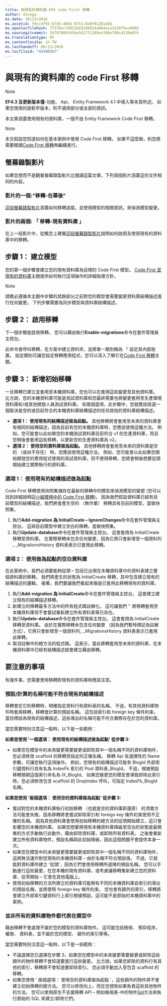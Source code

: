 ```yaml
---
title: 與現有的資料庫-EF6 code First 移轉
author: divega
ms.date: 10/23/2016
ms.assetid: f0cc4f93-67dd-4664-9753-0a9f913814db
ms.openlocfilehash: 77370ec7d922b8324b924a0b4aca3e58f5ec6066
ms.sourcegitcommit: 2b787009fd5be5627f1189ee396e708cd130e07b
ms.translationtype: MT
ms.contentlocale: zh-TW
ms.lasthandoff: 09/13/2018
ms.locfileid: "45490567"
---
```

# <a name="code-first-migrations-with-an-existing-database"></a>與現有的資料庫的 code First 移轉
> [!NOTE]
> **EF4.3 及更新版本僅**-功能、 Api、 Entity Framework 4.1 中導入等本頁所述。 如果您使用的是較早版本，則不適用部分或全部的資訊。

本文章涵蓋使用現有的資料庫，一個不由 Entity Framework Code First 移轉。

> [!NOTE]
> 本文假設您知道如何在基本案例中使用 Code First 移轉。 如果不這麼做，則您將需要閱讀[Code First 移轉](~/ef6/modeling/code-first/migrations/index.md)再繼續進行。

## <a name="screencasts"></a>螢幕錄製影片

如果您想而不是觀看螢幕錄製影片比閱讀這篇文章，下列兩個影片涵蓋這份文件相同的內容。

### <a name="video-one-migrations---under-the-hood"></a>影片的一個:"移轉-在幕後"

[這段螢幕錄製影片](http://channel9.msdn.com/blogs/ef/migrations-under-the-hood)涵蓋如何移轉追蹤，並使用模型的相關資訊，來偵測模型變更。

### <a name="video-two-migrations---existing-databases"></a>影片的兩個: 「 移轉-現有資料庫 」

在上一段影片中，從概念上建置[這段螢幕錄製影片](http://channel9.msdn.com/blogs/ef/migrations-existing-databases)說明如何啟用及使用現有的資料庫中的移轉。

## <a name="step-1-create-a-model"></a>步驟 1： 建立模型

您的第一個步驟會建立您的現有資料庫為目標的 Code First 模型。 [Code First 至現有的資料庫](~/ef6/modeling/code-first/workflows/existing-database.md)主題提供如何執行這項操作的詳細指導方針。

>[!NOTE]
> 請務必遵循本主題中步驟的其餘部分之前對您的模型會需要變更資料庫結構描述進行任何變更。 下列步驟需要為同步模型與資料庫結構描述。

## <a name="step-2-enable-migrations"></a>步驟 2： 啟用移轉

下一個步驟是啟用移轉。 您可以藉由執行**Enable-migrations**命令在套件管理員主控台。

此命令會呼叫移轉，在方案中建立資料夾，並將單一類別稱為 「 設定其內部放置。 設定類別可讓您設定移轉應用程式，您可以深入了解它在[Code First 移轉](~/ef6/modeling/code-first/migrations/index.md)主題。

## <a name="step-3-add-an-initial-migration"></a>步驟 3： 新增初始移轉

一旦移轉已建立並套用至本機資料庫，您也可以在套用這些變更至其他資料庫。 比方說，您的本機資料庫可能是測試資料庫和您最終需要也將變更套用至生產環境資料庫和/或其他開發人員測試資料庫。 有兩個選項，此步驟中，您就應該挑選一個取決是空的或目前符合的本機資料庫結構描述的任何其他的資料庫結構描述。

-   **選項 1： 使用現有的結構描述做為起點。** 其他移轉將會套用至未來的資料庫會有相同的結構描述，因為目前有您的本機資料庫時，您應該使用這種方法。 例如，您可能會以此如果您的本機測試資料庫目前符合 v1 的生產資料庫，而且您稍後會套用這些移轉，以更新您的生產資料庫為 v2。
-   **選項 2： 使用空的資料庫做為起點。** 其他移轉將會套用至未來的資料庫是空的 （或尚不存在） 時，您應該使用這種方法。 例如，您可能會以此如果您開始開發您的應用程式使用的測試資料庫，但不使用移轉，您將會稍後想要從頭開始建立實際執行的資料庫。

### <a name="option-one-use-existing-schema-as-a-starting-point"></a>選項 1： 使用現有的結構描述做為起點

Code First 移轉使用快照集儲存在最新的移轉中的模型來偵測模型的變更 (您可以找到詳細說明這[小組環境中的 Code First 移轉](~/ef6/modeling/code-first/migrations/teams.md))。 因為我們假設資料庫已經有目前模型的結構描述，我們將會產生空的 （無作業） 移轉具有目前的模型，當做快照集。

1.  執行**Add-migration 為 InitialCreate – IgnoreChanges**命令在套件管理員主控台。 這與目前模型中建立空白的移轉，當做快照集。
2.  執行**Update-database**命令在套件管理員主控台。 這會套用為 InitialCreate 移轉至資料庫。 在實際移轉未包含任何變更，因為它將只會新增至一個資料列\_ \_MigrationsHistory 資料表表示已套用此移轉。

### <a name="option-two-use-empty-database-as-a-starting-point"></a>選項 2： 使用做為起點的空白資料庫

在此案例中，我們必須要能夠從頭 – 包括已出現在本機資料庫中的資料表建立整個資料庫的移轉。 我們將產生的狀態為 InitialCreate 移轉，其中包含建立現有的結構描述的邏輯。 接著，我們要讓我們看起來像是已套用此移轉現有的資料庫。

1.  執行**Add-migration 為 InitialCreate**命令在套件管理員主控台。 這會建立建立現有的結構描述移轉。
2.  新建立的移轉最多方法中的所有程式碼註解化。 這可讓我們 '' 將移轉套用至本機資料庫但不會嘗試重新建立所有資料表等已存在。
3.  執行**Update-database**命令在套件管理員主控台。 這會套用為 InitialCreate 移轉至資料庫。 由於在實際移轉未包含任何變更 （因為我們暫時標記為註解方式），它將只會新增至一個資料列\_ \_MigrationsHistory 資料表表示已套用此移轉。
4.  取消註解中的總方法的程式碼。 這表示，當此移轉套用至未來的資料庫，在本機資料庫中已經有結構描述就會建立藉由移轉。

## <a name="things-to-be-aware-of"></a>要注意的事項

有幾件事，您需要使用移轉對現有的資料庫時應該注意。

### <a name="defaultcalculated-names-may-not-match-existing-schema"></a>預設/計算的名稱可能不符合現有的結構描述

移轉會在它則移轉時，明確指定資料行和資料表的名稱。 不過，有其他資料庫物件時套用移轉，移轉會計算的預設名稱。 這包括索引和 foreign key 條件約束。 當目標設為現有的結構描述，這些導出的名稱可能不符合實際存在於您的資料庫。

當您需要特別注意這一點時，以下是一些範例：

**如果您使用 '一個選項： 使用現有的結構描述做為起點' 從步驟 3:**

-   如果您在模型中的未來變更需要變更或卸除其中一個名稱不同的資料庫物件，您必須修改 scaffold 的移轉至指定的正確名稱。 移轉 Api 有選擇性的 Name 參數，可讓您執行這項操作。
    例如，您現有的結構描述可能有 BlogId 外部索引鍵資料行具有名為 IndexFk 索引的 Post 資料表\_BlogId。 不過，根據預設移轉預期這個索引命名為 IX\_BlogId。 如果您變更您的模型會導致卸除此索引時，您必須修改包含 scaffold 的 DropIndex 呼叫，可指定 IndexFk\_BlogId 名稱。

**如果您使用 '兩個選項： 使用空的資料庫做為起點' 從步驟 3:**

-   嘗試對您的本機資料庫執行初始移轉 （也就是空的資料庫即還原） 的清單方法可能會失敗，因為移轉將會嘗試卸除索引和 foreign key 條件約束使用不正確的名稱。 因為其他資料庫會使用初始移轉的總方法的從頭開始建立，這只會影響您的本機資料庫。
    如果您想要將現有本機資料庫降級至空白的狀態是最簡單的方式手動執行此動作，藉由卸除資料庫，或卸除所有資料表。 之後會重新建立所有資料庫物件，預設名稱與此初始降級，因此這個問題不會提供本身一次。
-   如果您在模型中的未來變更需要變更或卸除其中一個名稱不同的資料庫物件，這將無法運作對您現有的本機資料庫 – 由於名稱不符合預設值。 不過，它就能對資料庫所建立 '從頭'，因為它們會使用移轉所選擇的預設名稱。
    您可以手動進行這些變更，在您本機的現有資料庫，或考慮讓移轉重新建立您的資料庫，從零開始 – 它會在其他電腦上。
-   使用初始移轉的方法所建立的資料庫可能稍有不同的本機資料庫自索引的導出的預設名稱，並將使用 foreign key 條件約束。 您也會有額外的索引，移轉將會建立外部索引鍵資料行上索引根據預設，這可能不是原始的本機資料庫中的案例。

### <a name="not-all-database-objects-are-represented-in-the-model"></a>並非所有的資料庫物件都代表在模型中

藉由移轉不會處理不屬於您的模型的資料庫物件。 這可能包括檢視、 預存程序、 權限、 資料表，並不屬於您的模型、 額外的索引等等。

當您需要特別注意這一點時，以下是一些範例：

-   不論選擇您已選擇在步驟 3，如果您在模型中的未來變更需要變更或卸除這些額外的物件移轉不會知道要進行這些變更。 比方說，如果您卸除的資料行有其他的索引，移轉將不會知道要卸除索引。 您必須手動加入至包含 scaffold 的移轉。
-   如果您使用 ' 兩個選項： 使用空的資料庫做為起點 '，這些額外的物件將不會建立初始移轉的總方法。
    您可以修改向上，而在您想除如果負責這些其他物件的方法。 您可以使用原生不支援移轉 API – 例如檢視表-中的物件[Sql](https://msdn.microsoft.com/library/system.data.entity.migrations.dbmigration.sql.aspx)方法來執行原始的 SQL 來建立/卸除它們。

